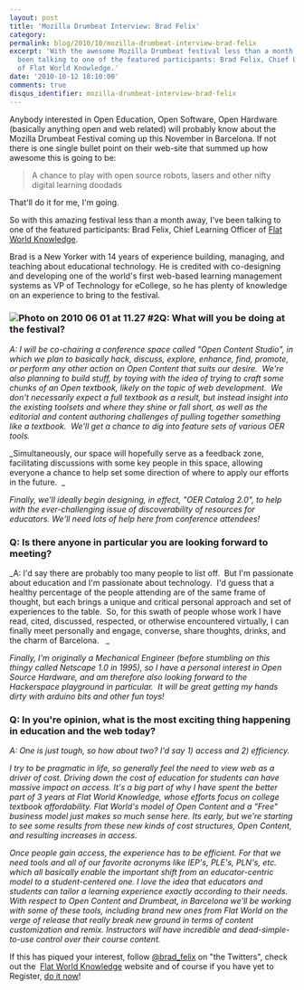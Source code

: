 ```yaml
---
layout: post
title: 'Mozilla Drumbeat Interview: Brad Felix'
category: 
permalink: blog/2010/10/mozilla-drumbeat-interview-brad-felix
excerpt: 'With the awesome Mozilla Drumbeat festival less than a month away, I''ve
  been talking to one of the featured participants: Brad Felix, Chief Learning Officer
  of Flat World Knowledge.'
date: '2010-10-12 18:10:00'
comments: true
disqus_identifier: mozilla-drumbeat-interview-brad-felix
---
```


Anybody interested in Open Education, Open Software, Open Hardware (basically anything open and web related) will probably know about the Mozilla Drumbeat Festival coming up this November in Barcelona. If not there is one single bullet point on their web-site that summed up how awesome this is going to be:

> A chance to play with open source robots, lasers and other nifty digital learning doodads

That'll do it for me, I'm going.

So with this amazing festival less than a month away, I've been talking to one of the featured participants: Brad Felix, Chief Learning Officer of [Flat World Knowledge](http://www.flatworldknowledge.com/).

Brad is a New Yorker with 14 years of experience building, managing, and teaching about educational technology. He is credited with co-designing and developing one of the world's first web-based learning management systems as VP of Technology for eCollege, so he has plenty of knowledge on an experience to bring to the festival.

### ![Photo on 2010 06 01 at 11.27 #2](../../../application/uploads/default/assets/cache/9_330_240_90.jpg)Q: What will you be doing at the festival?

_A: I will be co-chairing a conference space called "Open Content Studio", in which we plan to basically hack, discuss, explore, enhance, find, promote, or perform any other action on Open Content that suits our desire.  We're also planning to build stuff, by toying with the idea of trying to craft some chunks of an Open textbook, likely on the topic of web development.  We don't necessarily expect a full textbook as a result, but instead insight into the existing toolsets and where they shine or fall short, as well as the editorial and content authoring challenges of pulling together something like a textbook.  We'll get a chance to dig into feature sets of various OER tools._

_Simultaneously, our space will hopefully serve as a feedback zone, facilitating discussions with some key people in this space, allowing everyone a chance to help set some direction of where to apply our efforts in the future.  _

_Finally, we'll ideally begin designing, in effect, "OER Catalog 2.0", to help with the ever-challenging issue of discoverability of resources for educators. We'll need lots of help here from conference attendees!_

### Q: Is there anyone in particular you are looking forward to meeting?

_A: I'd say there are probably too many people to list off.  But I'm passionate about education and I'm passionate about technology.  I'd guess that a healthy percentage of the people attending are of the same frame of thought, but each brings a unique and critical personal approach and set of experiences to the table.  So, for this swath of people whose work I have read, cited, discussed, respected, or otherwise encountered virtually, I can finally meet personally and engage, converse, share thoughts, drinks, and the charm of Barcelona.   _

_Finally, I'm originally a Mechanical Engineer (before stumbling on this thingy called Netscape 1.0 in 1995), so I have a personal interest in Open Source Hardware, and am therefore also looking forward to the Hackerspace playground in particular.  It will be great getting my hands dirty with arduino bits and other fun toys!_

### Q: In you're opinion, what is the most exciting thing happening in education and the web today?

_A: One is just tough, so how about two? I'd say 1) access and 2) efficiency._

_I try to be pragmatic in life, so generally feel the need to view web as a driver of cost. Driving down the cost of education for students can have massive impact on access. It's a big part of why I have spent the better part of 3 years at Flat World Knowledge, whose efforts focus on college textbook affordability. Flat World's model of Open Content and a "Free" business model just makes so much sense here. Its early, but we're starting to see some results from these new kinds of cost structures, Open Content, and resulting increases in access._

_Once people gain access, the experience has to be efficient. For that we need tools and all of our favorite acronyms like IEP's, PLE's, PLN's, etc. which all basically enable the important shift from an educator-centric model to a student-centered one. I love the idea that educators and students can tailor a learning experience exactly according to their needs. With respect to Open Content and Drumbeat, in Barcelona we'll be working with some of these tools, including brand new ones from Flat World on the verge of release that really break new ground in terms of content customization and remix. Instructors will have incredible and dead-simple-to-use control over their course content._

If this has piqued your interest, follow [@brad\_felix](http://twitter.com/brad_felix) on "the Twitters", check out the  [Flat World Knowledge](http://www.flatworldknowledge.com/) website and of course if you have yet to Register, [do it now](http://www.drumbeat.org/festival/register)!

